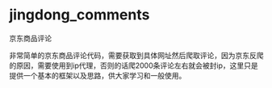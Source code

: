 # jingdong_comments
京东商品评论

非常简单的京东商品评论代码，需要获取到具体网址然后爬取评论，因为京东反爬的原因，需要使用到ip代理，否则的话爬2000条评论左右就会被封ip，这里只是提供一个基本的框架以及思路，供大家学习和一般使用。
